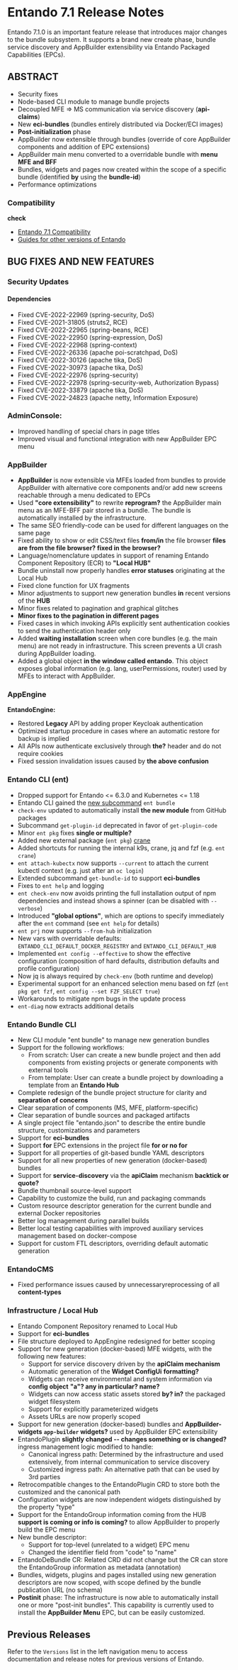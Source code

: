 # Entando 7.1 Release Notes

Entando 7.1.0 is an important feature release that introduces major changes to the bundle subsystem. It supports a brand new create phase, bundle service discovery and AppBuilder extensibility via Entando Packaged Capabilities (EPCs).

## ABSTRACT

- Security fixes
- Node-based CLI module to manage bundle projects
- Decoupled MFE ⇒ MS communication via service discovery (**api-claims**)
- New **eci-bundles** (bundles entirely distributed via Docker/ECI images)
- **Post-initialization** phase
- AppBuilder now extensible through bundles (override of core AppBuilder components and addition of EPC extensions)
- AppBuilder main menu converted to a overridable bundle with **menu MFE and BFF**
- Bundles, widgets and pages now created within the scope of a specific bundle (identified **by** using the **bundle-id**)
- Performance optimizations

### Compatibility

**check**
* [Entando 7.1 Compatibility](https://entando.com/entando-de-app/cmsresources/cms/documents/Entando_7.0_Compatibility.pdf)
* [Guides for other versions of Entando](https://entando.com/page/en/compatibility-guide)

## BUG FIXES AND NEW FEATURES

### Security Updates

#### Dependencies

- Fixed CVE-2022-22969 (spring-security, DoS)
- Fixed CVE-2021-31805 (struts2, RCE)
- Fixed CVE-2022-22965 (spring-beans, RCE)
- Fixed CVE-2022-22950 (spring-expression, DoS)
- Fixed CVE-2022-22968 (spring-context)
- Fixed CVE-2022-26336 (apache poi-scratchpad, DoS)
- Fixed CVE-2022-30126 (apache tika, DoS)
- Fixed CVE-2022-30973 (apache tika, DoS)
- Fixed CVE-2022-22976 (spring-security)
- Fixed CVE-2022-22978 (spring-security-web, Authorization Bypass)
- Fixed CVE-2022-33879 (apache tika, DoS)
- Fixed CVE-2022-24823 (apache netty, Information Exposure)

### **AdminConsole:**

- Improved handling of special chars in page titles
- Improved visual and functional integration with new AppBuilder EPC menu

### AppBuilder

- **AppBuilder** is now extensible via MFEs loaded from bundles to provide AppBuilder with alternative core components and/or add new screens reachable through a menu dedicated to EPCs
- Used **"core extensibility"** to rewrite **reprogram?** the AppBuilder main menu as an MFE-BFF pair stored in a bundle. The bundle is automatically installed by the infrastructure.
- The same SEO friendly-code can be used for different languages on the same page
- Fixed ability to show or edit CSS/text files **from/in** the file browser **files are from the file browser? fixed in the browser?**
- Language/nomenclature updates in support of renaming Entando Component Repository (ECR) to **"Local HUB"**
- Bundle uninstall now properly handles **error statuses** originating at the Local Hub
- Fixed clone function for UX fragments
- Minor adjustments to support new generation bundles **in** recent versions of the **HUB**
- Minor fixes related to pagination and graphical glitches
- **Minor fixes to the pagination in different pages**
- Fixed cases in which invoking APIs explicitly sent authentication cookies to send the authentication header only
- Added **waiting installation** screen when core bundles (e.g. the main menu) are not ready in infrastructure. This screen prevents a UI crash during AppBuilder loading.
- Added a global object **in the window called entando**. This object exposes global information (e.g. lang, userPermissions, router) used by MFEs to interact with AppBuilder.

### AppEngine

**EntandoEngine:**

- Restored **Legacy** API by adding proper Keycloak authentication
- Optimized startup procedure in cases where an automatic restore for backup is implied
- All APIs now authenticate exclusively through **the?** header and do not require cookies
- Fixed session invalidation issues caused by **the above confusion**

### Entando CLI (ent)

- Dropped support for Entando <= 6.3.0 and Kubernetes <= 1.18
- Entando CLI gained the [new subcommand](#entando-bundle-cli) `ent bundle` 
- `check-env` updated to automatically install **the new module** from GitHub packages
- Subcommand `get-plugin-id` deprecated in favor of `get-plugin-code`
- Minor `ent pkg` fixes **single or multiple?**
- Added new external package (`ent pkg`) [crane](https://github.com/google/go-containerregistry/blob/main/cmd/crane/doc/crane.md)
- Added shortcuts for running the internal k9s, crane, jq and fzf (e.g. `ent crane`)
- `ent attach-kubectx` now supports `--current` to attach the current kubectl context (e.g. just after an `oc login`)
- Extended subcommand `get-bundle-id` to support **eci-bundles**
- Fixes to `ent help` and logging
- `ent check-env` now avoids printing the full installation output of npm dependencies and instead shows a spinner (can be disabled with `--verbose`)
- Introduced **"global options"**, which are options to specify immediately after the `ent` command (see `ent help` for details)
- `ent prj` now supports `--from-hub` initialization
- New vars with overridable defaults: `ENTANDO_CLI_DEFAULT_DOCKER_REGISTRY` and `ENTANDO_CLI_DEFAULT_HUB`
- Implemented `ent config --effective` to show the effective configuration (composition of hard defaults, distribution defaults and profile configuration)
- Now jq is always required by `check-env` (both runtime and develop)
- Experimental support for an enhanced selection menu based on fzf (`ent pkg get fzf`, `ent config --set FZF_SELECT true`)
- Workarounds to mitigate npm bugs in the update process
- `ent-diag` now extracts additional details

### Entando Bundle CLI

- New CLI module "ent bundle" to manage new generation bundles
- Support for the following workflows:
   - From scratch: User can create a new bundle project and then add components from existing projects or generate components with external tools
   - From template: User can create a bundle project by downloading a template from an **Entando Hub**
- Complete redesign of the bundle project structure for clarity and **separation of concerns**
- Clear separation of components (MS, MFE, platform-specific)
- Clear separation of bundle sources and packaged artifacts
- A single project file "entando.json" to describe the entire bundle structure, customizations and parameters
- Support for **eci-bundles**
- Support **for** EPC extensions in the project file **for or no for**
- Support for all properties of git-based bundle YAML descriptors
- Support for all new properties of new generation (docker-based) bundles
- Support for **service-discovery** via the **apiClaim** mechanism **backtick or quote?**
- Bundle thumbnail source-level support
- Capability to customize the build, run and packaging commands
- Custom resource descriptor generation for the current bundle and external Docker repositories
- Better log management during parallel builds
- Better local testing capabilities with improved auxiliary services management based on docker-compose
- Support for custom FTL descriptors, overriding default automatic generation

### EntandoCMS
- Fixed performance issues caused by unnecessaryreprocessing of all **content-types**

### Infrastructure / Local Hub

- Entando Component Repository renamed to Local Hub
- Support for **eci-bundles**
- File structure deployed to AppEngine redesigned for better scoping
- Support for new generation (docker-based) MFE widgets, with the following new features:
   - Support for service discovery driven by the **apiClaim mechanism**
   - Automatic generation of the **Widget ConfigUi** **formatting?**
   - Widgets can receive environmental and system information via **config object** **"a"? any in particular? name?**
   - Widgets can now access static assets stored **by? in?** the packaged widget filesystem
   - Support for explicitly parameterized widgets
   - Assets URLs are now properly scoped
- Support for new generation (docker-based) bundles and **AppBuilder-widgets** **`app-builder` widgets?** used by AppBuilder EPC extensibility
- EntandoPlugin **slightly changed -- changes something or is changed?** ingress management logic modified to handle:
   - Canonical ingress path: Determined by the infrastructure and used extensively, from internal communication to service discovery
   - Customized ingress path: An alternative path that can be used by 3rd parties
- Retrocompatible changes to the EntandoPlugin CRD to store both the customized and the canonical path
- Configuration widgets are now independent widgets distinguished by the property "type"
- Support for the EntandoGroup information coming from the HUB **support is coming or info is coming?** to allow AppBuilder to properly build the EPC menu
- New bundle descriptor:
   - Support for top-level (unrelated to a widget) EPC menu
   - Changed the identifier field from "code" to "name"
- EntandoDeBundle CR: Related CRD did not change but the CR can store the EntandoGroup information as metadata (annotation)
- Bundles, widgets, plugins and pages installed using new generation descriptors are now scoped, with scope defined by the bundle publication URL (no schema)
- **Postinit** phase: The infrastructure is now able to automatically install one or more "post-init bundles". This capability is currently used to install the **AppBuilder Menu** EPC, but can be easily customized.


## Previous Releases
Refer to the `Versions` list in the left navigation menu to access documentation and release notes for previous versions of Entando.